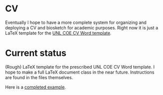 # CV

Eventually I hope to have a more complete system for organizing and deploying a CV and biosketch for academic purposes. Right now it is just a LaTeX template for the [UNL COE CV Word template](https://engineering.unl.edu/employee-resources-promotion-and-tenure/).

# Current status

(Rough) LaTeX template for the prescribed UNL COE CV Word template. I hope to make a full LaTeX document class in the near future. Instructions are found in the files themselves.

Here is a [completed example](http://cse.unl.edu/~jbradley/cv/justin_bradley_cv.pdf).
